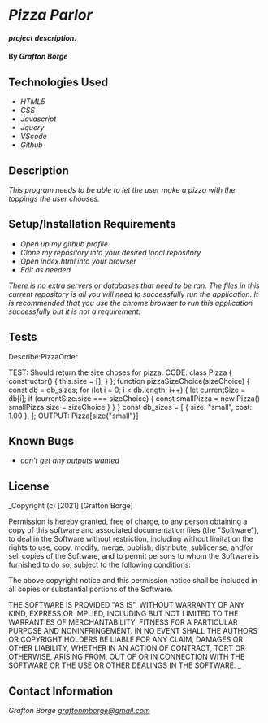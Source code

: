 # _Pizza Parlor_

#### _project description._

#### By _**Grafton Borge**_

## Technologies Used

* _HTML5_
* _CSS_
* _Javascript_
* _Jquery_
* _VScode_
* _Github_

## Description

_This program needs to be able to let the user make a pizza with the toppings the user chooses._

## Setup/Installation Requirements

* _Open up my github profile_
* _Clone my repository into your desired local repository_
* _Open index.html into your browser_
* _Edit as needed_

_There is no extra servers or databases that need to be ran. The files in this current repository is all you will need to successfully run the application. It is recommended that you use the chrome browser to run this application successfully but it is not a requirement._

## Tests
Describe:PizzaOrder

TEST: 
  Should return the size choses for pizza. 
CODE:
  class Pizza {
    constructor() {
      this.size = [];
    }
  };
  function pizzaSizeChoice(sizeChoice) {
    const db = db_sizes;
    for (let i = 0; i < db.length; i++) {
      let currentSize = db[i];
      if (currentSize.size === sizeChoice) {
        const smallPizza = new Pizza()
        smallPizza.size = sizeChoice
      }
    }
  }
    const db_sizes = [
      {
      size: "small",
      cost: 1.00
      },
    ];
OUTPUT: 
  Pizza[size{"small"}]

## Known Bugs

* _can't get any outputs wanted_

## License

_Copyright (c) [2021] [Grafton Borge]

Permission is hereby granted, free of charge, to any person obtaining a copy
of this software and associated documentation files (the "Software"), to deal
in the Software without restriction, including without limitation the rights
to use, copy, modify, merge, publish, distribute, sublicense, and/or sell
copies of the Software, and to permit persons to whom the Software is
furnished to do so, subject to the following conditions:

The above copyright notice and this permission notice shall be included in all
copies or substantial portions of the Software.

THE SOFTWARE IS PROVIDED "AS IS", WITHOUT WARRANTY OF ANY KIND, EXPRESS OR
IMPLIED, INCLUDING BUT NOT LIMITED TO THE WARRANTIES OF MERCHANTABILITY,
FITNESS FOR A PARTICULAR PURPOSE AND NONINFRINGEMENT. IN NO EVENT SHALL THE
AUTHORS OR COPYRIGHT HOLDERS BE LIABLE FOR ANY CLAIM, DAMAGES OR OTHER
LIABILITY, WHETHER IN AN ACTION OF CONTRACT, TORT OR OTHERWISE, ARISING FROM,
OUT OF OR IN CONNECTION WITH THE SOFTWARE OR THE USE OR OTHER DEALINGS IN THE
SOFTWARE.
_

## Contact Information

_Grafton Borge <graftonmborge@gmail.com>_
